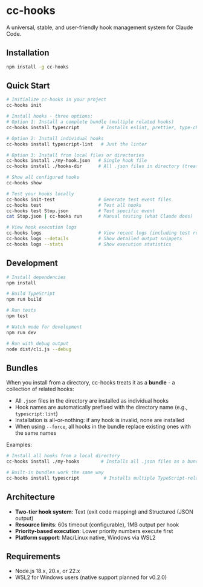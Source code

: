 # cc-hooks

A universal, stable, and user-friendly hook management system for Claude Code.

## Installation

```bash
npm install -g cc-hooks
```

## Quick Start

```bash
# Initialize cc-hooks in your project
cc-hooks init

# Install hooks - three options:
# Option 1: Install a complete bundle (multiple related hooks)
cc-hooks install typescript        # Installs eslint, prettier, type-check, tests, etc.

# Option 2: Install individual hooks
cc-hooks install typescript-lint   # Just the linter

# Option 3: Install from local files or directories
cc-hooks install ./my-hook.json   # Single hook file
cc-hooks install ./hooks-dir      # All .json files in directory (treated as bundle)

# Show all configured hooks
cc-hooks show

# Test your hooks locally
cc-hooks init-test                # Generate test event files
cc-hooks test                     # Test all hooks
cc-hooks test Stop.json           # Test specific event
cat Stop.json | cc-hooks run      # Manual testing (what Claude does)

# View hook execution logs
cc-hooks logs                     # View recent logs (including test runs)
cc-hooks logs --details           # Show detailed output snippets
cc-hooks logs --stats             # Show execution statistics
```

## Development

```bash
# Install dependencies
npm install

# Build TypeScript
npm run build

# Run tests
npm test

# Watch mode for development
npm run dev

# Run with debug output
node dist/cli.js --debug
```

## Bundles

When you install from a directory, cc-hooks treats it as a **bundle** - a collection of related hooks:

- All `.json` files in the directory are installed as individual hooks
- Hook names are automatically prefixed with the directory name (e.g., `typescript:lint`)
- Installation is all-or-nothing: if any hook is invalid, none are installed
- When using `--force`, all hooks in the bundle replace existing ones with the same names

Examples:
```bash
# Install all hooks from a local directory
cc-hooks install ./my-hooks        # Installs all .json files as a bundle

# Built-in bundles work the same way
cc-hooks install typescript         # Installs multiple TypeScript-related hooks
```

## Architecture

- **Two-tier hook system**: Text (exit code mapping) and Structured (JSON output)
- **Resource limits**: 60s timeout (configurable), 1MB output per hook
- **Priority-based execution**: Lower priority numbers execute first
- **Platform support**: Mac/Linux native, Windows via WSL2

## Requirements

- Node.js 18.x, 20.x, or 22.x
- WSL2 for Windows users (native support planned for v0.2.0)